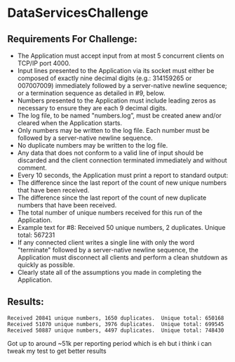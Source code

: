 # DataServicesChallenge

## Requirements For Challenge:

* The Application must accept input from at most 5 concurrent clients on TCP/IP port 4000.
* Input lines presented to the Application via its socket must either be composed of exactly nine decimal digits (e.g.: 314159265 or  007007009) immediately followed by a server-native newline sequence; or a termination sequence as detailed in #9, below.
* Numbers presented to the Application must include leading zeros as necessary to ensure they are each 9 decimal digits.
* The log file, to be named "numbers.log”, must be created anew and/or cleared when the Application starts.
* Only numbers may be written to the log file. Each number must be followed by a server-native newline sequence.
* No duplicate numbers may be written to the log file.
* Any data that does not conform to a valid line of input should be discarded and the client connection terminated immediately and without   comment.
* Every 10 seconds, the Application must print a report to standard output:
* The difference since the last report of the count of new unique numbers that have been received.
* The difference since the last report of the count of new duplicate numbers that have been received.
* The total number of unique numbers received for this run of the Application.
* Example text for #8: Received 50 unique numbers, 2 duplicates. Unique total: 567231
* If any connected client writes a single line with only the word "terminate" followed by a server-native newline sequence, the   Application must disconnect all clients and perform a clean shutdown as quickly as possible.
* Clearly state all of the assumptions you made in completing the Application.

## Results:
```
Received 20841 unique numbers, 1650 duplicates.  Unique total: 650168
Received 51070 unique numbers, 3976 duplicates.  Unique total: 699545
Received 50887 unique numbers, 4497 duplicates.  Unique total: 748430
```
Got up to around ~51k per reporting period which is eh but i think i can tweak my test to get better results 
